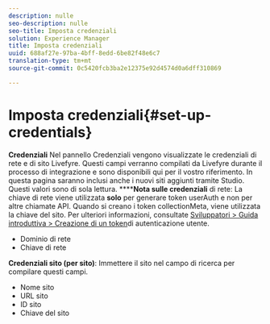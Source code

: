 ```yaml
---
description: nulle
seo-description: nulle
seo-title: Imposta credenziali
solution: Experience Manager
title: Imposta credenziali
uuid: 688af27e-97ba-4bff-8edd-6be82f48e6c7
translation-type: tm+mt
source-git-commit: 0c5420fcb3ba2e12375e92d4574d0a6dff310869

---
```



# Imposta credenziali{#set-up-credentials}

**Credenziali** Nel pannello Credenziali vengono visualizzate le credenziali di rete e di sito Livefyre. Questi campi verranno compilati da Livefyre durante il processo di integrazione e sono disponibili qui per il vostro riferimento. In questa pagina saranno inclusi anche i nuovi siti aggiunti tramite Studio. Questi valori sono di sola lettura.
******Nota sulle credenziali** di rete: La chiave di rete viene utilizzata **solo** per generare token userAuth e non per altre chiamate API. Quando si creano i token collectionMeta, viene utilizzata la chiave del sito. Per ulteriori informazioni, consultate [Sviluppatori &gt; Guida introduttiva &gt; Creazione di un token](https://answers.livefyre.com/developers/getting-started/tokens/auth/)di autenticazione utente.

* Dominio di rete
* Chiave di rete

**Credenziali sito (per sito)**: Immettere il sito nel campo di ricerca per compilare questi campi.

* Nome sito
* URL sito
* ID sito
* Chiave del sito

